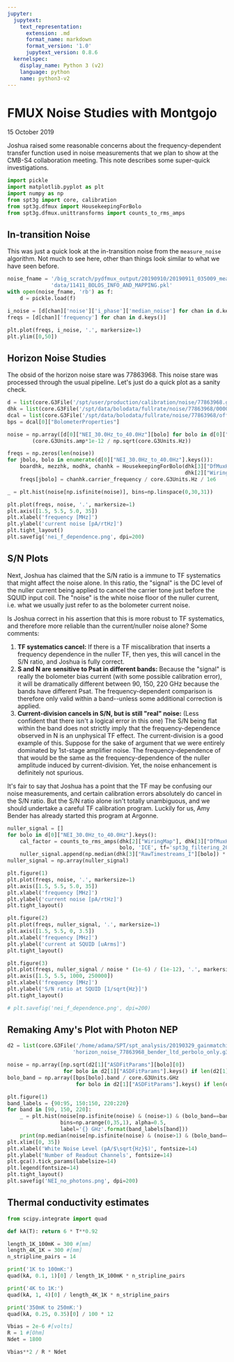 ```yaml
---
jupyter:
  jupytext:
    text_representation:
      extension: .md
      format_name: markdown
      format_version: '1.0'
      jupytext_version: 0.8.6
  kernelspec:
    display_name: Python 3 (v2)
    language: python
    name: python3-v2
---
```


# FMUX Noise Studies with Montgojo

15 October 2019

Joshua raised some reasonable concerns about the frequency-dependent transfer function used in noise measurements that we plan to show at the CMB-S4 collaboration meeting. This note describes some super-quick investigations.

```python
import pickle
import matplotlib.pyplot as plt
import numpy as np
from spt3g import core, calibration
from spt3g.dfmux import HousekeepingForBolo
from spt3g.dfmux.unittransforms import counts_to_rms_amps
```

## In-transition Noise
This was just a quick look at the in-transition noise from the `measure_noise` algorithm. Not much to see here, other than things look similar to what we have seen before.

```python
noise_fname = '/big_scratch/pydfmux_output/20190910/20190911_035009_measure_noise_323/'\
              'data/11411_BOLOS_INFO_AND_MAPPING.pkl'
with open(noise_fname, 'rb') as f:
    d = pickle.load(f)
```

```python
i_noise = [d[chan]['noise']['i_phase']['median_noise'] for chan in d.keys()]
freqs = [d[chan]['frequency'] for chan in d.keys()]
```

```python
plt.plot(freqs, i_noise, '.', markersize=1)
plt.ylim([0,50])
```

## Horizon Noise Studies
The obsid of the horizon noise stare was 77863968. This noise stare was processed through the usual pipeline. Let's just do a quick plot as a sanity check.

```python
d = list(core.G3File('/spt/user/production/calibration/noise/77863968.g3'))
dhk = list(core.G3File('/spt/data/bolodata/fullrate/noise/77863968/0000.g3'))
dcal = list(core.G3File('/spt/data/bolodata/fullrate/noise/77863968/offline_calibration.g3'))
bps = dcal[0]["BolometerProperties"]
```

```python
noise = np.array([d[0]["NEI_30.0Hz_to_40.0Hz"][bolo] for bolo in d[0]["NEI_30.0Hz_to_40.0Hz"].keys()]) / \
        (core.G3Units.amp*1e-12 / np.sqrt(core.G3Units.Hz))

freqs = np.zeros(len(noise))
for jbolo, bolo in enumerate(d[0]["NEI_30.0Hz_to_40.0Hz"].keys()):
    boardhk, mezzhk, modhk, chanhk = HousekeepingForBolo(dhk[3]["DfMuxHousekeeping"],
                                                         dhk[2]["WiringMap"], bolo, True)
    freqs[jbolo] = chanhk.carrier_frequency / core.G3Units.Hz / 1e6
```

```python
_ = plt.hist(noise[np.isfinite(noise)], bins=np.linspace(0,30,31))
```

```python
plt.plot(freqs, noise, '.', markersize=1)
plt.axis([1.5, 5.5, 5.0, 35])
plt.xlabel('frequency [MHz]')
plt.ylabel('current noise [pA/rtHz]')
plt.tight_layout()
plt.savefig('nei_f_dependence.png', dpi=200)
```

## S/N Plots
Next, Joshua has claimed that the S/N ratio is a immune to TF systematics that might affect the noise alone. In this ratio, the "signal" is the DC level of the nuller current being applied to cancel the carrier tone just before the SQUID input coil. The "noise" is the white noise floor of the nuller current, i.e. what we usually just refer to as the bolometer current noise.

Is Joshua correct in his assertion that this is more robust to TF systematics, and therefore more reliable than the current/nuller noise alone? Some comments:
1. **TF systematics cancel:** If there is a TF miscalibration that inserts a frequency dependence in the nuller TF, then yes, this will cancel in the S/N ratio, and Joshua is fully correct.
1. **S and N are sensitive to Psat in different bands:** Because the "signal" is really the bolometer bias current (with some possible calibration error), it will be dramatically different between 90, 150, 220 GHz because the bands have different Psat. The frequency-dependent comparison is therefore only valid within a band--unless some additional correction is applied.
1. **Current-division cancels in S/N, but is still "real" noise:** (Less confident that there isn't a logical error in this one) The S/N being flat within the band does not strictly imply that the frequency-dependence observed in N is an unphysical TF effect. The current-division is a good example of this. Suppose for the sake of argument that we were entirely dominated by 1st-stage amplifier noise. The frequency-dependence of that would be the same as the frequency-dependence of the nuller amplitude induced by current-division. Yet, the noise enhancement is definitely not spurious.

It's fair to say that Joshua has a point that the TF may be confusing our noise measurements, and certain calibration errors absolutely do cancel in the S/N ratio. But the S/N ratio alone isn't totally unambiguous, and we should undertake a careful TF calibration program. Luckily for us, Amy Bender has already started this program at Argonne.

```python
nuller_signal = []
for bolo in d[0]["NEI_30.0Hz_to_40.0Hz"].keys():
    cal_factor = counts_to_rms_amps(dhk[2]["WiringMap"], dhk[3]["DfMuxHousekeeping"],
                                    bolo, 'ICE', tf='spt3g_filtering_2017_full')
    nuller_signal.append(np.median(dhk[3]["RawTimestreams_I"][bolo]) * cal_factor / core.G3Units.microamp)
nuller_signal = np.array(nuller_signal)
```

```python
plt.figure(1)
plt.plot(freqs, noise, '.', markersize=1)
plt.axis([1.5, 5.5, 5.0, 35])
plt.xlabel('frequency [MHz]')
plt.ylabel('current noise [pA/rtHz]')
plt.tight_layout()

plt.figure(2)
plt.plot(freqs, nuller_signal, '.', markersize=1)
plt.axis([1.5, 5.5, 0, 3.5])
plt.xlabel('frequency [MHz]')
plt.ylabel('current at SQUID [uArms]')
plt.tight_layout()

plt.figure(3)
plt.plot(freqs, nuller_signal / noise * (1e-6) / (1e-12), '.', markersize=1)
plt.axis([1.5, 5.5, 1000, 250000])
plt.xlabel('frequency [MHz]')
plt.ylabel('S/N ratio at SQUID [1/sqrt{Hz}]')
plt.tight_layout()

# plt.savefig('nei_f_dependence.png', dpi=200)
```

## Remaking Amy's Plot with Photon NEP

```python
d2 = list(core.G3File('/home/adama/SPT/spt_analysis/20190329_gainmatching/'
                     'horizon_noise_77863968_bender_ltd_perbolo_only.g3'))
```

```python
noise = np.array([np.sqrt(d2[1]["ASDFitParams"][bolo][0])
                  for bolo in d2[1]["ASDFitParams"].keys() if len(d2[1]["ASDFitParams"][bolo])==3])
bolo_band = np.array([bps[bolo].band / core.G3Units.GHz
                      for bolo in d2[1]["ASDFitParams"].keys() if len(d2[1]["ASDFitParams"][bolo])==3])
```

```python
plt.figure(1)
band_labels = {90:95, 150:150, 220:220}
for band in [90, 150, 220]:
    _ = plt.hist(noise[np.isfinite(noise) & (noise>1) & (bolo_band==band)],
                 bins=np.arange(0,35,1), alpha=0.5,
                 label='{} GHz'.format(band_labels[band]))
    print(np.median(noise[np.isfinite(noise) & (noise>1) & (bolo_band==band)]))
plt.xlim([0, 35])
plt.xlabel('White Noise Level (pA/$\sqrt{Hz}$)', fontsize=14)
plt.ylabel('Number of Readout Channels', fontsize=14)
plt.gca().tick_params(labelsize=14)
plt.legend(fontsize=14)
plt.tight_layout()
plt.savefig('NEI_no_photons.png', dpi=200)
```

## Thermal conductivity estimates

```python
from scipy.integrate import quad

def kA(T): return 6 * T**0.92

length_1K_100mK = 300 #[mm]
length_4K_1K = 300 #[mm]
n_stripline_pairs = 14
```

```python
print('1K to 100mK:')
quad(kA, 0.1, 1)[0] / length_1K_100mK * n_stripline_pairs
```

```python
print('4K to 1K:')
quad(kA, 1, 4)[0] / length_4K_1K * n_stripline_pairs
```

```python
print('350mK to 250mK:')
quad(kA, 0.25, 0.35)[0] / 100 * 12
```

```python
Vbias = 2e-6 #[volts]
R = 1 #[Ohm]
Ndet = 1800

Vbias**2 / R * Ndet 
```

```python

```
